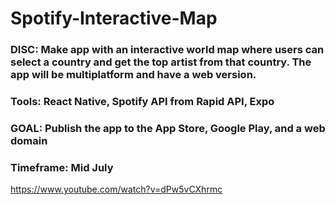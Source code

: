 # Spotify-Interactive-Map

### DISC: Make app with an interactive world map where users can select a country and get the top artist from that country. The app will be multiplatform and have a web version.

### Tools: React Native, Spotify API from Rapid API, Expo

### GOAL: Publish the app to the App Store, Google Play, and a web domain

### Timeframe: Mid July
https://www.youtube.com/watch?v=dPw5vCXhrmc
